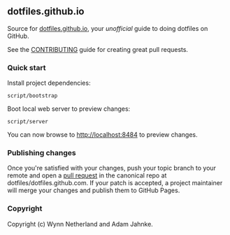 ## dotfiles.github.io

Source for [dotfiles.github.io], your _unofficial_ guide to doing dotfiles on
GitHub.

See the [CONTRIBUTING][contributing] guide for creating great pull requests.

### Quick start

Install project dependencies:

    script/bootstrap

Boot local web server to preview changes:

    script/server

You can now browse to [http://localhost:8484][local] to preview changes.

### Publishing changes

Once you're satisfied with your changes, push your topic branch to your remote
and open a [pull request][pr] in the canonical repo
at dotfiles/dotfiles.github.com. If your patch is accepted, a project
maintainer will merge your changes and publish them to GitHub Pages.

### Copyright

Copyright (c) Wynn Netherland and Adam Jahnke.

[dotfiles.github.io]: http://dotfiles.github.io
[local]: http://localhost:8484
[pr]: http://help.github.com/send-pull-requests/
[contributing]: CONTRIBUTING.md
